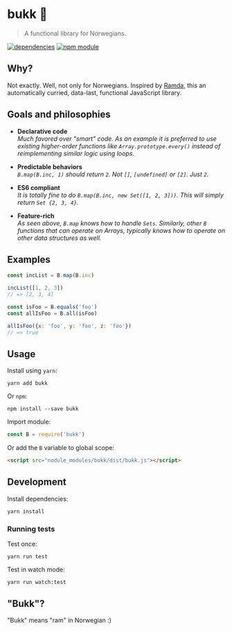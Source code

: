 # bukk 🐐

> A functional library for Norwegians.

[![dependencies](https://david-dm.org/christianhg/bukk.svg)](https://david-dm.org/christianhg/bukk)
[![npm module](https://badge.fury.io/js/bukk.svg)](https://www.npmjs.org/package/bukk)

## Why?

Not exactly. Well, not only for Norwegians. Inspired by [Ramda](https://github.com/ramda/ramda), this an automatically curried, data-last, functional JavaScript library.

## Goals and philosophies

- **Declarative code**<br>
*Much favored over "smart" code. As an example it is preferred to use existing higher-order functions like `Array.prototype.every()` instead of reimplementing similar logic using loops.*

- **Predictable behaviors**<br>
*`B.map(B.inc, 1)` should return `2`. Not `[]`, `[undefined]` or `[2]`. Just `2`.*

- **ES6 compliant**<br>
*It is totally fine to do `B.map(B.inc, new Set([1, 2, 3]))`. This will simply return `Set {2, 3, 4}`.*

- **Feature-rich**<br>
*As seen above, `B.map` knows how to handle `Sets`. Similarly, other `B` functions that can operate on Arrays, typically knows how to operate on other data structures as well.*

## Examples

```js
const incList = B.map(B.inc)

incList([1, 2, 3])
// => [2, 3, 4]

const isFoo = B.equals('foo')
const allIsFoo = B.all(isFoo)

allIsFoo({x: 'foo', y: 'foo', z: 'foo'})
// => true
```

## Usage

Install using `yarn`:

```
yarn add bukk
```

Or `npm`:

```
npm install --save bukk
```

Import module:

```js
const B = require('bukk')
```

Or add the `B` variable to global scope:

```html
<script src="nodule_modules/bukk/dist/bukk.js"></script>
```

## Development

Install dependencies:

```
yarn install
```

### Running tests

Test once:

```
yarn run test
```

Test in watch mode:

```
yarn run watch:test
```

## "Bukk"?

"Bukk" means "ram" in Norwegian :)
